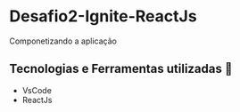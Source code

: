 # Desafio2-Ignite-ReactJs
Componetizando a aplicação

## Tecnologias e Ferramentas utilizadas :robot:
- VsCode
- ReactJs

